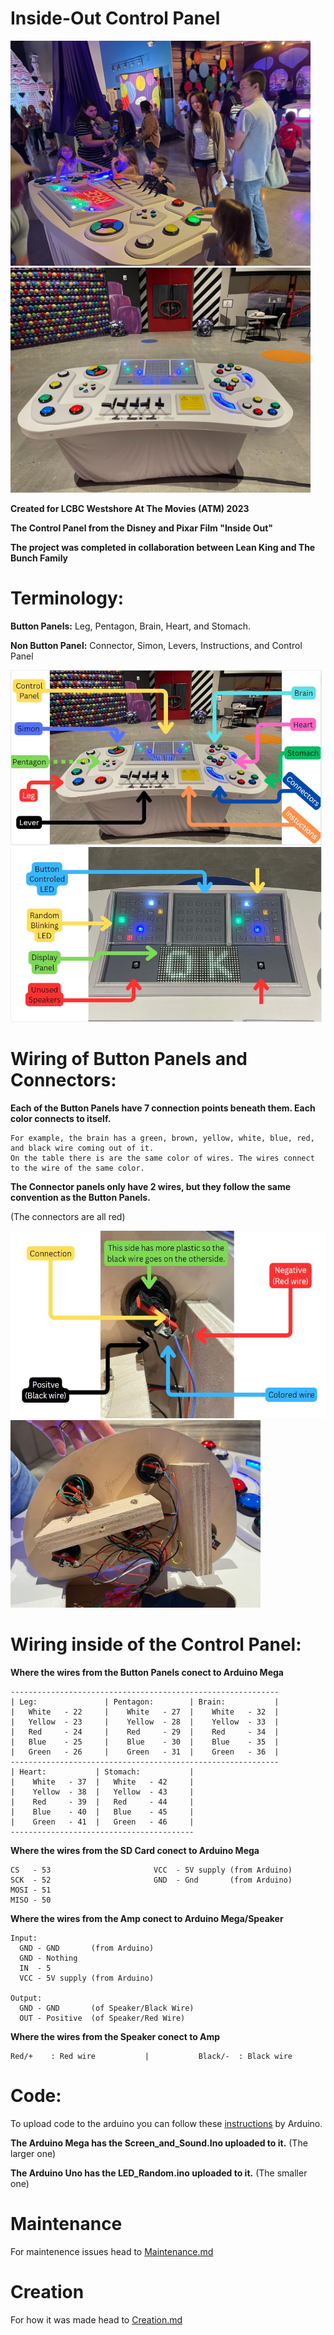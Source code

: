 # Inside-Out Control Panel

<img src="Assets/People_Using.JPG" height="360"> <img src="Assets/Entire_Table.JPG" height="360">


   **Created for LCBC Westshore At The Movies (ATM) 2023**

  **The Control Panel from the Disney and Pixar Film "Inside Out"**

  **The project was completed in collaboration between Lean King and The Bunch Family**

# Terminology:
**Button Panels:**
  Leg, Pentagon, Brain, Heart, and Stomach.
  
**Non Button Panel:** Connector, Simon, Levers, Instructions, and Control Panel

<img src="Assets/Entire_Table_With_Labels.JPG" height="280"> <img src="Assets/Control_Panel_With_Label.JPG" height="280">


# Wiring of Button Panels and Connectors:
**Each of the Button Panels have 7 connection points beneath them. Each color connects to itself.**  
  
    For example, the brain has a green, brown, yellow, white, blue, red, and black wire coming out of it. 
    On the table there is are the same color of wires. The wires connect to the wire of the same color. 

  **The Connector panels only have 2 wires, but they follow the same convention as the Button Panels.**

  (The connectors are all red)

<img src="Assets/Wiring_of_Button_With_Label.JPG" height="300"> <img src="Assets/Wiring_of_Brain.JPG" height="300">

  
# Wiring inside of the Control Panel:
**Where the wires from the Button Panels conect to Arduino Mega**

    ------------------------------------------------------------
    | Leg:               | Pentagon:        | Brain:           |
    |   White   - 22     |    White   - 27  |    White   - 32  |
    |   Yellow  - 23     |    Yellow  - 28  |    Yellow  - 33  |
    |   Red     - 24     |    Red     - 29  |    Red     - 34  |
    |   Blue    - 25     |    Blue    - 30  |    Blue    - 35  |
    |   Green   - 26     |    Green   - 31  |    Green   - 36  |
    ------------------------------------------------------------
    | Heart:           | Stomach:           |
    |    White   - 37  |   White   - 42     |
    |    Yellow  - 38  |   Yellow  - 43     |
    |    Red     - 39  |   Red     - 44     |
    |    Blue    - 40  |   Blue    - 45     |
    |    Green   - 41  |   Green   - 46     |
    -----------------------------------------


**Where the wires from the SD Card conect to Arduino Mega**

    CS   - 53                       VCC  - 5V supply (from Arduino)
    SCK  - 52                       GND  - Gnd       (from Arduino)
    MOSI - 51
    MISO - 50

**Where the wires from the Amp conect to Arduino Mega/Speaker**

    Input:
      GND - GND       (from Arduino)
      GND - Nothing
      IN  - 5
      VCC - 5V supply (from Arduino)

    Output:
      GND - GND       (of Speaker/Black Wire)
      OUT - Positive  (of Speaker/Red Wire)

**Where the wires from the Speaker conect to Amp**

    Red/+    : Red wire           |           Black/-  : Black wire
  
# Code:
  To upload code to the arduino you can follow these [instructions](https://support.arduino.cc/hc/en-us/articles/4733418441116-Upload-a-sketch-in-Arduino-IDE.) by Arduino.
  
  **The Arduino Mega has the Screen_and_Sound.Ino uploaded to it.**
  (The larger one)
 
  **The Arduino Uno has the LED_Random.ino uploaded to it.**
  (The smaller one)


# Maintenance
  For maintenence issues head to [Maintenance.md](https://github.com/Titus-B/Insideout/blob/234d1d6fa594f4346de9612675c5b217f1674af3/Maintenance.md)

# Creation
  For how it was made head to [Creation.md](https://github.com/Titus-B/Insideout/blob/234d1d6fa594f4346de9612675c5b217f1674af3/Creation.md)

